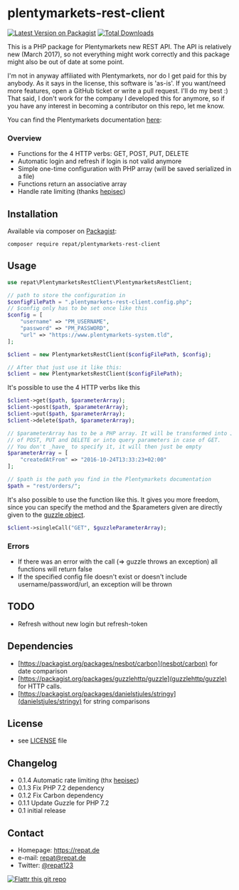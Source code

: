 # plentymarkets-rest-client
[![Latest Version on Packagist](https://img.shields.io/packagist/v/repat/plentymarkets-rest-client.svg?style=flat-square)](https://packagist.org/packages/repat/plentymarkets-rest-client)
[![Total Downloads](https://img.shields.io/packagist/dt/repat/plentymarkets-rest-client.svg?style=flat-square)](https://packagist.org/packages/repat/plentymarkets-rest-client)

This is a PHP package for Plentymarkets new REST API. The API is relatively new (March 2017), so not everything might work correctly and this package might also be out of date at some point.

I'm not in anyway affiliated with Plentymarkets, nor do I get paid for this by anybody. As it says in the license, this software is 'as-is'. If you want/need more features, open a GitHub ticket or write a pull request. I'll do my best :) That said, I don't work for the company I developed this for anymore, so if you have any interest in becoming a contributor on this repo, let me know.

You can find the Plentymarkets documentation [here](https://developers.plentymarkets.com/):

### Overview
* Functions for the 4 HTTP verbs: GET, POST, PUT, DELETE
* Automatic login and refresh if login is not valid anymore
* Simple one-time configuration with PHP array (will be saved serialized in a file)
* Functions return an associative array
* Handle rate limiting (thanks [hepisec](http://github.com/hepisec))

## Installation
Available via composer on [Packagist](https://packagist.org/packages/repat/plentymarkets-rest-client):

`composer require repat/plentymarkets-rest-client`

## Usage
```php
use repat\PlentymarketsRestClient\PlentymarketsRestClient;

// path to store the configuration in
$configFilePath = ".plentymarkets-rest-client.config.php";
// $config only has to be set once like this
$config = [
    "username" => "PM_USERNAME",
    "password" => "PM_PASSWORD",
    "url" => "https://www.plentymarkets-system.tld",
];

$client = new PlentymarketsRestClient($configFilePath, $config);

// After that just use it like this:
$client = new PlentymarketsRestClient($configFilePath);
```

It's possible to use the 4 HTTP verbs like this
```php
$client->get($path, $parameterArray);
$client->post($path, $parameterArray);
$client->put($path, $parameterArray);
$client->delete($path, $parameterArray);

// $parameterArray has to be a PHP array. It will be transformed into JSON automatically in case
// of POST, PUT and DELETE or into query parameters in case of GET.
// You don't _have_ to specify it, it will then just be empty
$parameterArray = [
    "createdAtFrom" => "2016-10-24T13:33:23+02:00"
];

// $path is the path you find in the Plentymarkets documentation
$path = "rest/orders/";
```

It's also possible to use the function like this. It gives you more freedom, since
you can specify the method and the $parameters given are directly given to the [guzzle
object](http://docs.guzzlephp.org/en/latest/quickstart.html).

```php
$client->singleCall("GET", $guzzleParameterArray);
```

### Errors
* If there was an error with the call (=> guzzle throws an exception) all functions will return false
* If the specified config file doesn't exist or doesn't include username/password/url, an exception will be thrown

## TODO
* Refresh without new login but refresh-token

## Dependencies
* [https://packagist.org/packages/nesbot/carbon](nesbot/carbon) for date comparison
* [https://packagist.org/packages/guzzlehttp/guzzle](guzzlehttp/guzzle) for HTTP calls.
* [https://packagist.org/packages/danielstjules/stringy](danielstjules/stringy) for string comparisons

## License
* see [LICENSE](https://github.com/repat/plentymarkets-rest-client/blob/master/LICENSE) file

## Changelog
* 0.1.4 Automatic rate limiting (thx [hepisec](https://github.com/repat/plentymarkets-rest-client/pull/8))
* 0.1.3 Fix PHP 7.2 dependency
* 0.1.2 Fix Carbon dependency
* 0.1.1 Update Guzzle for PHP 7.2
* 0.1 initial release

## Contact
* Homepage: https://repat.de
* e-mail: repat@repat.de
* Twitter: [@repat123](https://twitter.com/repat123 "repat123 on twitter")

[![Flattr this git repo](http://api.flattr.com/button/flattr-badge-large.png)](https://flattr.com/submit/auto?user_id=repat&url=https://github.com/repat/plentymarkets-rest-client&title=plentymarkets-rest-client&language=&tags=github&category=software)
